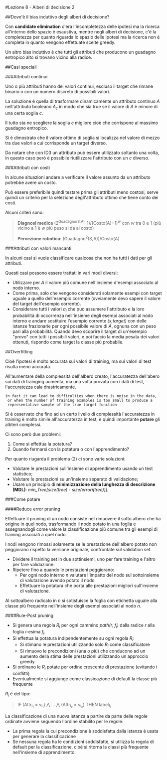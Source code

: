 #Lezione 8 - Alberi di decisione 2

##Dove'è il bias induttivo degli alberi di decisione?

Con **candidate elimination** c'era l'incompletezza delle ipotesi ma la ricerca all'interno dello spazio è esaustiva, mentre negli alberi di decisione, c'è la completezza per quanto riguarda lo spazio delle ipotesi ma la ricerca non è completa in quanto vengono effettuate scelte greedy.

Un altro bias induttivo è che tutti gli attributi che producono un guadagno entropico alto si trovano vicino alla radice.

##Casi speciali

###Attributi continui

Uno o più attributi hanno dei valori continui, escluso il target che rimane binario o con un numero discreto di possibili valori.

La soluzione è quella di trasformare dinamicamente un attributo continuo *A* nell'attributo booleano *A<sub>c</sub>* in modo che sia true se il valore di *A* è minore di una certa soglia *c*.

Il tutto sta ne scegliere la soglia *c* migliore cioè che corrispone al massimo guadagno entropico.

Si è dimostrato che il valore ottimo di soglia si localizza nel valore di mezzo tra due valori a cui corrisponde un target diverso.

Da notare che con ID3 un attributo può essere utilizzato soltanto una volta, in questo caso però è possibile riutilizzare l'attributo con un *c* diverso. 

###Attributi con costi

In alcune situazioni andare a verificare il valore assunto da un attributo potrebbe avere un costo.

Può essere preferibile quindi testare prima gli attributi meno costosi, serve quindi un criterio per la selezione degll'attributo ottimo che tiene conto dei costi.

Alcuni criteri sono:

> **Diagnosi medica** (2<sup>Guadagno(S,A)</sup>-1)/(Costo(A)+1)<sup>*w*</sup> con *w* tra 0 e 1 (più vicino a 1 è *w* più peso si da al costo)
> 
> **Percezione robotica**: (Guadagno<sup>2</sup>(S,A))/Costo(A)

###Attributi con valori mancanti

In alcuni casi si vuole classificare qualcosa che non ha tutti i dati per gli attributi.

Questi casi possono essere trattati in vari modi diversi:

- Utilizzare per *A* il valore più comune nell'insieme d'esempi associato al nodo interno.
- Come prima, solo che vengono considerati solamente esempi con target uguale a quello dell'esempio corrente (ovviamente devo sapere il valore del target dell'esempio corrente).
- Considerare tutti i valori *a<sub>i</sub>* che può assumere l'attributo e la loro probabilità di occorrenza nell'insieme degli esempi associati al nodo interno e andare sostituire l'esempio corrente *(x,target)* con delle istanze frazionarie per ogni possibile valore di *A*, ognuna con un peso pari alla probabilità. Quando devo scoprire il target di un'esempio "provo" con tutti i possibili valori, e poi faccio la media pesata dei valori ottenuti, rispondo come target la classe più probabile.

##Overfitting

Cioè l'ipotesi è molto accurata sui valori di training, ma sui valori di test risulta meno accurata.

All'aumentare della complessità dell'albero creato, l'accuratezza dell'abero sui dati di trainging aumenta, ma una volta provata con i dati di test, l'accuratezza cala drastricamente.

```
in fact it can lead to difficulties when there is noise in the data,
 or when the number of training examples is too small to produce a 
 representative sample of the true target function
```

Si è osservato che fino ad un certo livello di complessità l'accuratezza in training è molto simile all'accuratezza in test, è quindi importante **potare** gli albteri complessi.

Ci sono però due problemi:

1. Come si effettua la potatura?
2. Quando fermarsi con la potatura o con l'apprendimento?


Per quanto riugarda il problema (2) ci sono varie soluzioni:

- Valutare le prestazioni sull'insieme di apprendimento usando un test statistico;
- Valutare le prestazioni su un'insieme separato di validazione;
- Usare un principio di **minimizzazione della lunghezza di descrizione (MDL)**: *min_Tree[size(tree) - size(errori(tree))].*

###Come potare

####Reduce error pruning

Effettuare il pruning di un nodo consiste nel rimuovere il sotto albero che ha origine in quel nodo, trasformando il nodo potato in una foglia e assegnandogli come valore la classificazione più comune tra gli esempi di training associati a quel nodo.

I nodi vengono rimossi solamente se le prestazione dell'albero potato non peggiorano rispetto la versione originale, confrontate sul validation set.

- Dividere il training set in due sottinsiemi, uno per fare training e l'altro per fare validazione.
- Ripetere fino a quando le prestazioni peggiorano:
    - Per ogni nodo interno *n* valutare l'impatto del nodo sul sottoinsieme di valutazione avendo potato il nodo
    - Effettuare la potatura che porta alle prestazioni migliori sull'insieme di valutazione.

Al sottoalbero radicato in *n* si sotistuisce la foglia con etichetta uguale alla classe più frequente nell'insieme degli esempi associati al nodo *n*.

####Rule-Post pruning

- Si genera una regola *R<sub>i</sub>* per ogni cammino *path(r, f<sub>i</sub>)* dalla radice *r* alla foglia *i*-esima *f<sub>i</sub>*.
- Si effettua la potatura indipendentemente su ogni regola *R<sub>i</sub>*:
    - Si stimano le prestazioni utilizzando solo *R<sub>i</sub>* come classificatore
    - Si rimuovo le precondizioni (una o più) che conducono ad un aumento della stima delle prestazioni utilizzando un approccio greedy.
- Si ordinano le *R<sub>i</sub>* potate per ordine crescente di prestazione (evitando i conflitti)
- Eventualmente si aggiunge come classicazione di default la classe più frequente

*R<sub>i</sub>* è del tipo:

> IF (Attr<sub>i<sub>1</sub></sub> = v<sub>i<sub>1</sub></sub>) ⋀ ... ⋀ (Attr<sub>i<sub>k</sub></sub> = v<sub>i<sub>k</sub></sub>) THEN label<sub>f<sub>i</sub></sub>

La classificazione di una nuova istanza a partire da parte delle regole ordinate avviene seguendo l'ordine stabilito per le regole:

- La prima regola la cui precondizione è soddisfatta dalla istanza è usata per generare la classificazione
- Se nessuna regola ha le condizioni soddisfatte, si utilizza la regola di default per la classificazione, cioè si ritorna la classi più frequente nell'insieme di apprendimento.
